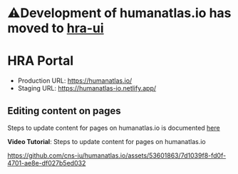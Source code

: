 # ⚠️Development of humanatlas.io has moved to [hra-ui](https://github.com/hubmapconsortium/hra-ui/tree/main/apps/humanatlas.io)

# HRA Portal

* Production URL: https://humanatlas.io/
* Staging URL: https://humanatlas-io.netlify.app/

## Editing content on pages

Steps to update content for pages on humanatlas.io is documented [here](docs/editing-pages.md)

**Video Tutorial**: Steps to update content for pages on humanatlas.io

https://github.com/cns-iu/humanatlas.io/assets/53601863/7d1039f8-fd0f-4701-ae8e-df027b5ed032

